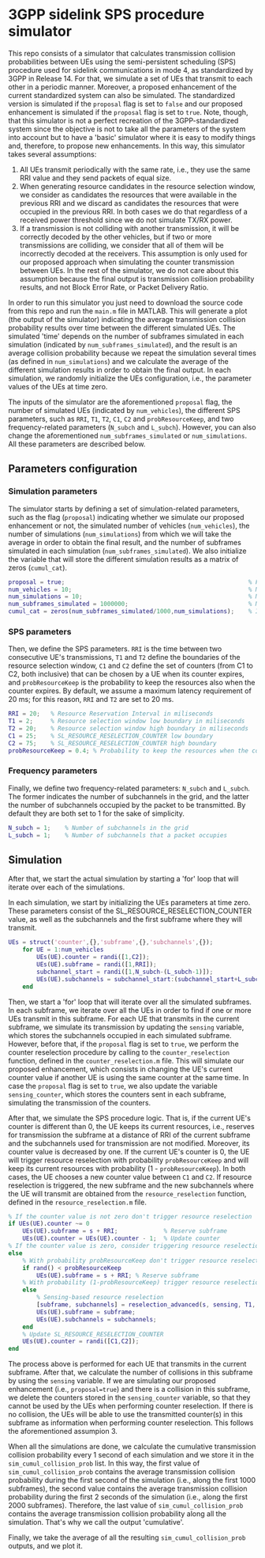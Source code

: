 # 3GPP sidelink SPS procedure simulator

This repo consists of a simulator that calculates transmission collision probabilities between UEs using the semi-persistent scheduling (SPS) procedure used for sidelink communications in mode 4, as standardized by 3GPP in Release 14. For that, we simulate a set of UEs that transmit to each other in a periodic manner. Moreover, a proposed enhancement of the current standardized system can also be simulated. The standardized version is simulated if the `proposal` flag is set to `false` and our proposed enhancement is simulated if the `proposal` flag is set to `true`. Note, though, that this simulator is not a perfect recreation of the 3GPP-standardized system since the objective is not to take all the parameters of the system into account but to have a 'basic' simulator where it is easy to modify things and, therefore, to propose new enhancements. In this way, this simulator takes several assumptions: 

1. All UEs transmit periodically with the same rate, i.e., they use the same RRI value and they send packets of equal size. 
2. When generating resource candidates in the resource selection window, we consider as candidates the resources that were available in the previous RRI and we discard as candidates the resources that were occupied in the previous RRI. In both cases we do that regardless of a received power threshold since we do not simulate TX/RX power.
3. If a transmission is not colliding with another transmission, it will be correctly decoded by the other vehicles, but if two or more transmissions are colliding, we consider that all of them will be incorrectly decoded at the receivers. This assumption is only used for our proposed approach when simulating the counter transmission between UEs. In the rest of the simulator, we do not care about this assumption because the final output is transmission collision probability results, and not Block Error Rate, or Packet Delivery Ratio.

In order to run this simulator you just need to download the source code from this repo and run the `main.m` file in MATLAB. This will generate a plot (the output of the simulator) indicating the average transmission collision probability results over time between the different simulated UEs. The simulated 'time' depends on the number of subframes simulated in each simulation (indicated by `num_subframes_simulated`), and the result is an average collision probability because we repeat the simulation several times (as defined in `num_simulations`) and we calculate the average of the different simulation results in order to obtain the final output. In each simulation, we randomly initialize the UEs configuration, i.e., the parameter values of the UEs at time zero.

The inputs of the simulator are the aforementioned `proposal` flag, the number of simulated UEs (indicated by `num_vehicles`), the different SPS parameters, such as `RRI`, `T1`, `T2`, `C1`, `C2` and `probResourceKeep`, and two frequency-related parameters (`N_subch` and `L_subch`). However, you can also change the aforementioned `num_subframes_simulated` or `num_simulations`. All these parameters are described below.

## Parameters configuration

### Simulation parameters
The simulator starts by defining a set of simulation-related parameters, such as the flag (`proposal`) indicating whether we simulate our proposed enhancement or not, the simulated number of vehicles (`num_vehicles`), the number of simulations (`num_simulations`) from which we will take the average in order to obtain the final result, and the number of subframes simulated in each simulation (`num_subframes_simulated`). We also initialize the variable that will store the different simulation results as a matrix of zeros (`cumul_cat`).

```matlab
proposal = true;                                                    % Flag indicating whether we use our proposed approach or not
num_vehicles = 10;                                                  % Number of simulated vehicles
num_simulations = 10;                                               % Number of simulations
num_subframes_simulated = 1000000;                                  % Number of simulated subframes per simulation
cumul_cat = zeros(num_subframes_simulated/1000,num_simulations);    % It will store the different simulation results
```

### SPS parameters
Then, we define the SPS parameters. `RRI` is the time between two consecutive UE's transmissions, `T1` and `T2` define the boundaries of the resource selection window, `C1` and `C2` define the set of counters (from C1 to C2, both inclusive) that can be chosen by a UE when its counter expires, and `probResourceKeep` is the probability to keep the resources also when the counter expires. By default, we assume a maximum latency requirement of 20 ms; for this reason, `RRI` and `T2` are set to 20 ms.

```matlab
RRI = 20;   % Resource Reservation Interval in miliseconds
T1 = 2;     % Resource selection window low boundary in miliseconds
T2 = 20;    % Resource selection window high boundary in miliseconds
C1 = 25;    % SL_RESOURCE_RESELECTION_COUNTER low boundary
C2 = 75;    % SL_RESOURCE_RESELECTION_COUNTER high boundary
probResourceKeep = 0.4; % Probability to keep the resources when the counter expires
```

### Frequency parameters
Finally, we define two frequency-related parameters: `N_subch` and `L_subch`. The former indicates the number of subchannels in the grid, and the latter the number of subchannels occupied by the packet to be transmitted. By default they are both set to 1 for the sake of simplicity.

```matlab
N_subch = 1;    % Number of subchannels in the grid
L_subch = 1;    % Number of subchannels that a packet occupies
```

## Simulation
After that, we start the actual simulation by starting a 'for' loop that will iterate over each of the simulations. 

In each simulation, we start by initializing the UEs parameters at time zero. These parameters consist of the SL_RESOURCE_RESELECTION_COUNTER value, as well as the subchannels and the first subframe where they will transmit. 

```matlab
UEs = struct('counter',{},'subframe',{},'subchannels',{});
    for UE = 1:num_vehicles
        UEs(UE).counter = randi([1,C2]);                                        % SL_RESOURCE_RESELECTION_COUNTER
        UEs(UE).subframe = randi([1,RRI]);                                      % First subframe where the UE transmits
        subchannel_start = randi([1,N_subch-(L_subch-1)]);
        UEs(UE).subchannels = subchannel_start:(subchannel_start+L_subch-1);    % Subchannels where the UE transmits
    end
```

Then, we start a 'for' loop that will iterate over all the simulated subframes. In each subframe, we iterate over all the UEs in order to find if one or more UEs transmit in this subframe. For each UE that transmits in the current subframe, we simulate its transmission by updating the `sensing` variable, which stores the subchannels occupied in each simulated subframe. However, before that, if the `proposal` flag is set to `true`, we perform the counter reselection procedure by calling to the `counter_reselection` function, defined in the `counter_reselection.m` file. This will simulate our proposed enhancement, which consists in changing the UE's current counter value if another UE is using the same counter at the same time. In case the `proposal` flag is set to `true`, we also update the variable `sensing_counter`, which stores the counters sent in each subframe, simulating the transmission of the counters.

After that, we simulate the SPS procedure logic. That is, if the current UE's counter is different than 0, the UE keeps its current resources, i.e., reserves for transmission the subframe at a distance of RRI of the current subframe and the subchannels used for transmission are not modified. Moreover, its counter value is decreased by one. If the current UE's counter is 0, the UE will trigger resource reselection with probability `probResourceKeep` and will keep its current resources with probability (1 - `probResourceKeep`). In both cases, the UE chooses a new counter value between `C1` and `C2`. If resource reselection is triggered, the new subframe and the new subchannels where the UE will transmit are obtained from the `resource_reselection` function, defined in the `resource_reselection.m` file.

```matlab
% If the counter value is not zero don't trigger resource reselection
if UEs(UE).counter ~= 0
    UEs(UE).subframe = s + RRI;             % Reserve subframe
    UEs(UE).counter = UEs(UE).counter - 1;  % Update counter
% If the counter value is zero, consider triggering resource reselection (depending on probResourceKeep)
else
    % With probability probResourceKeep don't trigger resource reselection.
    if rand() < probResourceKeep
        UEs(UE).subframe = s + RRI; % Reserve subframe
    % With probability (1-probResourceKeep) trigger resource reselection
    else
        % Sensing-based resource reselection
        [subframe, subchannels] = reselection_advanced(s, sensing, T1, T2, RRI, N_subch, UEs(UE).subchannels, L_subch);
        UEs(UE).subframe = subframe;
        UEs(UE).subchannels = subchannels;
    end
    % Update SL_RESOURCE_RESELECTION_COUNTER
    UEs(UE).counter = randi([C1,C2]); 
end
```

The process above is performed for each UE that transmits in the current subframe. After that, we calculate the number of collisions in this subframe by using the `sensing` variable. If we are simulating our proposed enhancement (i.e., `proposal=true`) and there is a collision in this subframe, we delete the counters stored in the `sensing_counter` variable, so that they cannot be used by the UEs when performing counter reselection. If there is no collision, the UEs will be able to use the transmitted counter(s) in this subframe as information when performing counter reselection. This follows the aforementioned assumpion 3.

When all the simulations are done, we calculate the cumulative transmission collision probability every 1 second of each simulation and we store it in the `sim_cumul_collision_prob` list. In this way, the first value of `sim_cumul_collision_prob` contains the average transmission collision probability during the first second of the simulation (i.e., along the first 1000 subframes), the second value contains the average transmission collision probability during the first 2 seconds of the simulation (i.e., along the first 2000 subframes). Therefore, the last value of `sim_cumul_collision_prob` contains the average transmission collision probability along all the simulation. That's why we call the output 'cumulative'.

Finally, we take the average of all the resulting `sim_cumul_collision_prob` outputs, and we plot it. 
